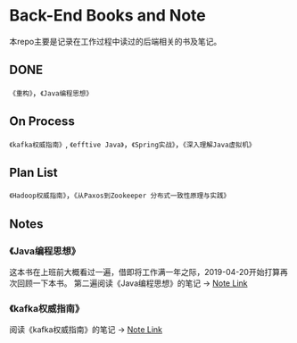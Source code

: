 # Back-End Books and Note
本repo主要是记录在工作过程中读过的后端相关的书及笔记。

## DONE
`《重构》`，`《Java编程思想》`

## On Process
`《kafka权威指南》`, `《efftive Java》`，`《Spring实战》`，`《深入理解Java虚拟机》`

## Plan List
`《Hadoop权威指南》`，`《从Paxos到Zookeeper 分布式一致性原理与实践》`

## Notes

### 《Java编程思想》
这本书在上班前大概看过一遍，借即将工作满一年之际，2019-04-20开始打算再次回顾一下本书。
第二遍阅读《Java编程思想》的笔记 -> [Note Link](https://github.com/benny201/Backend-Note/tree/master/Java编程思想)

### 《kafka权威指南》
阅读《kafka权威指南》的笔记 -> [Note Link](https://github.com/benny201/Backend-Note/tree/master/Kafka权威指南)

